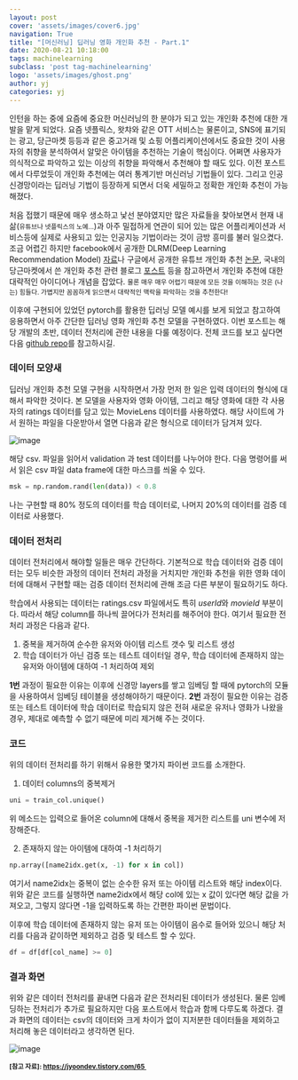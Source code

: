 ```yaml
---
layout: post
cover: 'assets/images/cover6.jpg'
navigation: True
title: "[머신러닝] 딥러닝 영화 개인화 추천 - Part.1" 
date: 2020-08-21 10:18:00
tags: machinelearning
subclass: 'post tag-machinelearning'
logo: 'assets/images/ghost.png'
author: yj
categories: yj
---
```



인턴을 하는 중에 요즘에 중요한 머신러닝의 한 분야가 되고 있는 개인화 추천에 대한 개발을 맡게 되었다. 요즘 넷플릭스, 왓챠와 같은 OTT 서비스는 물론이고, SNS에 표기되는 광고, 당근마켓 등등과 같은 중고거래 및 쇼핑 어플리케이션에서도 중요한 것이 사용자의 취향을 분석하여서 알맞은 아이템을 추천하는 기술이 핵심이다. 어쩌면 사용자가 의식적으로 파악하고 있는 이상의 취향을 파악해서 추천해야 할 때도 있다. 이전 포스트에서 다루었듯이 개인화 추천에는 여러 통계기반 머신러닝 기법들이 있다. 그리고 인공 신경망이라는 딥러닝 기법이 등장하게 되면서 더욱 세밀하고 정확한 개인화 추천이 가능해졌다. 

처음 접했기 때문에 매우 생소하고 낯선 분야였지만 많은 자료들을 찾아보면서 현재 내 삶(<small>유튜브나 넷플릭스의 노예...</small>)과 아주 밀접하게 연관이 되어 있는 많은 어플리케이션과 서비스등에 실제로 사용되고 있는 인공지능 기법이라는 것이 금방 흥미를 불러 일으켰다. 조금 어렵긴 하지만 facebook에서 공개한 DLRM(Deep Learning Recommendation Model) [자료](https://ai.facebook.com/blog/dlrm-an-advanced-open-source-deep-learning-recommendation-model/)나 구글에서 공개한 유튜브 개인화 추천 [논문](https://research.google/pubs/pub45530/), 국내의 당근마켓에서 쓴 개인화 추천 관련 블로그 [포스트]([https://medium.com/daangn/%EB%94%A5%EB%9F%AC%EB%8B%9D-%EA%B0%9C%EC%9D%B8%ED%99%94-%EC%B6%94%EC%B2%9C-1eda682c2e8c](https://medium.com/daangn/딥러닝-개인화-추천-1eda682c2e8c)) 등을 참고하면서 개인화 추천에 대한 대략적인 아이디어나 개념을 잡았다. <small>물론 매우 매우 어렵기 때문에 모든 것을 이해하는 것은 (나는) 힘들다. 가볍지만 꼼꼼하게 읽으면서 대략적인 맥락을 파악하는 것을 추천한다!</small> 

이후에 구현되어 있었던 pytorch를 활용한 딥러닝 모델 예시를 보게 되었고 참고하여 응용하면서 아주 간단한 딥러닝 영화 개인화 추천 모델을 구현하였다. 이번 포스트는 해당 개발의 초반, 데이터 전처리에 관한 내용을 다룰 예정이다. 전체 코드를 보고 싶다면 다음 [github repo](https://github.com/yjksw/DeepLearning_Movie_Recommendation_System)를 참고하시길. 



### 데이터 모양새

딥러닝 개인화 추천 모델 구현을 시작하면서 가장 먼저 한 일은 입력 데이터의 형식에 대해서 파악한 것이다. 본 모델을 사용자와 영화 아이템, 그리고 해당  영화에 대한 각 사용자의 ratings 데이터를 담고 있는 MovieLens 데이터를 사용하였다. 해당 사이트에 가서 원하는 파일을 다운받아서 열면 다음과 같은 형식으로 데이터가 담겨져 있다. 

![image](https://user-images.githubusercontent.com/63405904/110306953-c027de80-8041-11eb-838e-1ca3bf9957f2.png)

해당 csv. 파일을 읽어서 validation 과 test 데이터를 나누어야 한다. 다음 명령어를 써서 읽은 csv 파일 data frame에 대한 마스크를 씌울 수 있다. 

```python
msk = np.random.rand(len(data)) < 0.8
```

나는 구현할 때 80% 정도의 데이터를 학습 데이터로, 나머지 20%의 데이터를 검증 데이터로 사용했다. 



### 데이터 전처리

데이터 전처리에서 해야할 일들은 매우 간단하다. 기본적으로 학습 데이터와 검증 데이터는 모두 비슷한 과정의 데이터 전처리 과정을 거치지만 개인화 추천을 위한 영화 데이터에 대해서 구현할 때는 검증 데이터 전처리에 관해 조금 다른 부분이 필요하기도 하다. 

학습에서 사용되는 데이터는 ratings.csv 파일에서도 특히 *userId*와 *movieId* 부분이다. 따라서 해당 column를 하나씩 끌어다가 전처리를 해주어야 한다. 여기서 필요한 전처리 과정은 다음과 같다. 

1. 중복을 제거하여 순수한 유저와 아이템 리스트 갯수 및 리스트 생성
2. 학습 데이터가 아닌 검증 또는 테스트 데이터일 경우, 학습 데이터에 존재하지 않는 유저와 아이템에 대하여 -1 처리하여 제외

**1번** 과정이 필요한 이유는 이후에 신경망 layers를 쌓고 임베딩 할 때에 pytorch의 모듈을 사용하여서 임베딩 테이블을 생성해야하기 때문이다. **2번** 과정이 필요한 이유는 검증 또는 테스트 데이터에 학습 데이터로 학습되지 않은 전혀 새로운 유저나 영화가 나왔을 경우, 제대로 예측할 수 없기 때문에 미리 제거해 주는 것이다. 



### 코드

위의 데이터 전처리를 하기 위해서 유용한 몇가지 파이썬 코드를 소개한다. 

1. 데이터 columns의 중복제거

```python
uni = train_col.unique()
```

위 메소드는 입력으로 들어온 column에 대해서 중복을 제거한 리스트를 uni 변수에 저장해준다. 



2. 존재하지 않는 아이템에 대하여 -1 처리하기

```python
np.array([name2idx.get(x, -1) for x in col])
```

여기서 name2idx는 중복이 없는 순수한 유저 또는 아이템 리스트와 해당 index이다. 위와 같은 코드를 실행하면 name2idx에서 해당 col에 있는 x 값이 있다면 해당 값을 가져오고, 그렇지 않다면 -1을 입력하도록 하는 간편한 파이썬 문법이다. 

이후에 학습 데이터에 존재하지 않는 유저 또는 아이템이 음수로 들어와 있으니 해당 처리를 다음과 같이하면 제외하고 검증 및 테스트 할 수 있다. 

```python
df = df[df[col_name] >= 0]
```



### 결과 화면

위와 같은 데이터 전처리를 끝내면 다음과 같은 전처리된 데이터가 생성된다. 물론 임베딩하는 전처리가 추가로 필요하지만 다음 포스트에서 학습과 함께 다루도록 하겠다. 결과 화면의 데이터는 csv의 데이터와 크게 차이가 없이 지저분한 데이터들을 제외하고 처리해 놓은 데이터라고 생각하면 된다. 



![image](https://user-images.githubusercontent.com/63405904/110306884-b00fff00-8041-11eb-91f0-51660920fbcf.png)









**<small> [참고 자료]: https://jyoondev.tistory.com/65 </small>**



